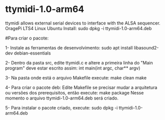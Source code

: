 # ttymidi-1.0-arm64
ttymidi allows external serial devices to interface with the ALSA sequencer.
OragePi LTS4 Linux Ubuntu
Install:
sudo dpkg -i ttymidi-1.0-arm64.deb


#Para criar o pacote:

1- Instale as ferramentas de desenvolvimento:
sudo apt install libasound2-dev debian-essentials

2- Dentro da pasta src, edite ttymidi.c e altere a primeira linha do "Main program" deve estar escrito assim: 
int main(int argc, char** argv)

3- Na pasta onde está o arquivo Makefile execute:
make clean
make

4- Para criar o pacote deb:
Edite Makefile se precisar mudar a arquitetura ou versões dos prerequisitos, então execute:
make package
Nesse momento o arquivo ttymidi-1.0-arm64.deb será criado.

5- Para instalar o pacote criado, execute:
sudo dpkg -i ttymidi-1.0-arm64.deb
